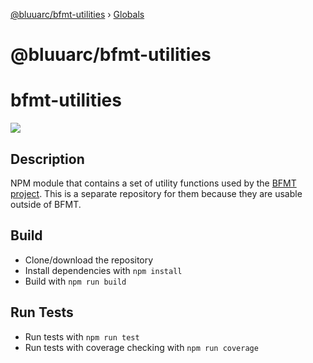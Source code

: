 [@bluuarc/bfmt-utilities](README.md) › [Globals](globals.md)

# @bluuarc/bfmt-utilities

# bfmt-utilities

![](https://github.com/BluuArc/bfmt-utilities/workflows/Node%20CI/badge.svg)

## Description

NPM module that contains a set of utility functions used by the [BFMT project](https://github.com/BluuArc/bf-mt). This is a separate repository for them because they are usable outside of BFMT.

## Build

* Clone/download the repository
* Install dependencies with `npm install`
* Build with `npm run build`

## Run Tests
* Run tests with `npm run test`
* Run tests with coverage checking with `npm run coverage`
